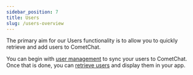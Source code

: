 ```yaml
---
sidebar_position: 7
title: Users
slug: /users-overview
---
```


The primary aim for our Users functionality is to allow you to quickly retrieve and add users to CometChat.

You can begin with [user management](user-management) to sync your users to CometChat. Once that is done, you can [retrieve users](retrieve-users) and display them in your app.